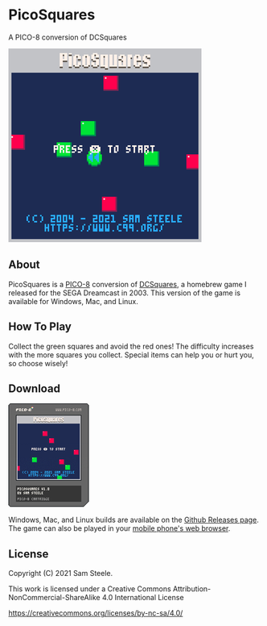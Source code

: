# PicoSquares
A PICO-8 conversion of DCSquares

![PicoSquares Gameplay](picosquares.gif)

## About
PicoSquares is a [PICO-8](https://www.lexaloffle.com/pico-8.php) conversion of [DCSquares](https://github.com/c99koder/DCSquares), a homebrew game I released for the SEGA Dreamcast in 2003.  This version of the game is available for Windows, Mac, and Linux.

## How To Play
Collect the green squares and avoid the red ones! The difficulty increases with the more squares you collect.
Special items can help you or hurt you, so choose wisely!

## Download
![PicoSquares Cart](picosquares.p8.png)

Windows, Mac, and Linux builds are available on the [Github Releases page](https://github.com/c99koder/DCSquares/releases).
The game can also be played in your [mobile phone's web browser](https://www.c99.org/projects/picosquares_mobile.html).

## License
Copyright (C) 2021 Sam Steele.

This work is licensed under a Creative Commons Attribution-NonCommercial-ShareAlike 4.0 International License

https://creativecommons.org/licenses/by-nc-sa/4.0/